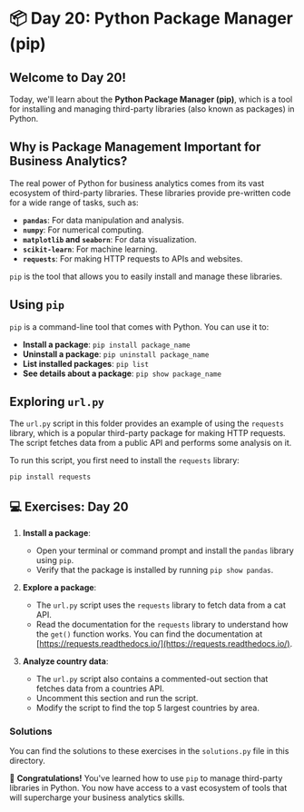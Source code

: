 # 📦 Day 20: Python Package Manager (pip)

## Welcome to Day 20!

Today, we'll learn about the **Python Package Manager (pip)**, which is a tool for installing and managing third-party libraries (also known as packages) in Python.

## Why is Package Management Important for Business Analytics?

The real power of Python for business analytics comes from its vast ecosystem of third-party libraries. These libraries provide pre-written code for a wide range of tasks, such as:
- **`pandas`**: For data manipulation and analysis.
- **`numpy`**: For numerical computing.
- **`matplotlib` and `seaborn`**: For data visualization.
- **`scikit-learn`**: For machine learning.
- **`requests`**: For making HTTP requests to APIs and websites.

`pip` is the tool that allows you to easily install and manage these libraries.

## Using `pip`

`pip` is a command-line tool that comes with Python. You can use it to:
- **Install a package**: `pip install package_name`
- **Uninstall a package**: `pip uninstall package_name`
- **List installed packages**: `pip list`
- **See details about a package**: `pip show package_name`

## Exploring `url.py`

The `url.py` script in this folder provides an example of using the `requests` library, which is a popular third-party package for making HTTP requests. The script fetches data from a public API and performs some analysis on it.

To run this script, you first need to install the `requests` library:
```bash
pip install requests
```

## 💻 Exercises: Day 20

1.  **Install a package**:
    *   Open your terminal or command prompt and install the `pandas` library using `pip`.
    *   Verify that the package is installed by running `pip show pandas`.

2.  **Explore a package**:
    *   The `url.py` script uses the `requests` library to fetch data from a cat API.
    *   Read the documentation for the `requests` library to understand how the `get()` function works. You can find the documentation at [https://requests.readthedocs.io/](https://requests.readthedocs.io/).

3.  **Analyze country data**:
    *   The `url.py` script also contains a commented-out section that fetches data from a countries API.
    *   Uncomment this section and run the script.
    *   Modify the script to find the top 5 largest countries by area.

### Solutions

You can find the solutions to these exercises in the `solutions.py` file in this directory.

🎉 **Congratulations!** You've learned how to use `pip` to manage third-party libraries in Python. You now have access to a vast ecosystem of tools that will supercharge your business analytics skills.
